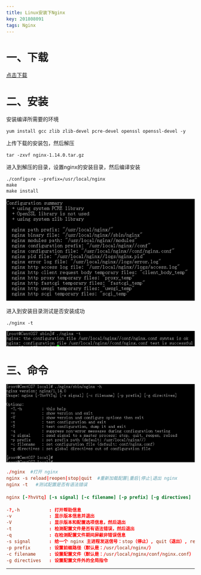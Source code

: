 ```yaml
---
title: Linux安装下Nginx
key: 201808091
tags: Nginx
---
```


# 一、下载

[点击下载](http://nginx.org/en/download.html)

# 二、安装

安装编译所需要的环境

```shell
yum install gcc zlib zlib-devel pcre-devel openssl openssl-devel -y
```

上传下载的安装包，然后解压

```shell
tar -zxvf nginx-1.14.0.tar.gz
```

进入到解压的目录，设置nginx的安装目录，然后编译安装

<!--more-->

```shell
./configure --prefix=/usr/local/nginx
make
make install
```

![tu](/myres/20180809/20180808234050.png)

进入到安装目录测试是否安装成功

```shell
./nginx -t
```

![tu](/myres/20180809/20180808233725.png)

# 三、命令

![tu](/myres/20180809/20180815164605.png)

```conf
./nginx  #打开 nginx
nginx -s reload|reopen|stop|quit  #重新加载配置|重启|停止|退出 nginx
nginx -t   #测试配置是否有语法错误

nginx [-?hvVtq] [-s signal] [-c filename] [-p prefix] [-g directives]

-?,-h           : 打开帮助信息
-v              : 显示版本信息并退出
-V              : 显示版本和配置选项信息，然后退出
-t              : 检测配置文件是否有语法错误，然后退出
-q              : 在检测配置文件期间屏蔽非错误信息
-s signal       : 给一个 nginx 主进程发送信号：stop（停止）, quit（退出）, reopen（重启）, reload（重新加载配置文件）
-p prefix       : 设置前缀路径（默认是：/usr/local/nginx/）
-c filename     : 设置配置文件（默认是：/usr/local/nginx/conf/nginx.conf）
-g directives   : 设置配置文件外的全局指令
```

---